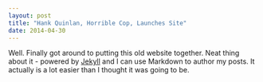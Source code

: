```yaml
---
layout: post
title: "Hank Quinlan, Horrible Cop, Launches Site"
date: 2014-04-30
---
```


Well. Finally got around to putting this old website together.
Neat thing about it - powered by [Jekyll](http://jekyllrb.com) and I can use Markdown to author my posts. 
It actually is a lot easier than I thought it was going to be.
